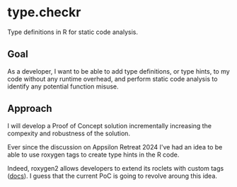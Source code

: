 # type.checkr

Type definitions in R for static code analysis.

## Goal

As a developer, I want to be able to add type definitions,
or type hints, to my code without any runtime overhead,
and perform static code analysis to identify any potential
function misuse.

## Approach

I will develop a Proof of Concept solution incrementally
increasing the compexity and robustness of the solution.

Ever since the discussion on Appsilon Retreat 2024 I've
had an idea to be able to use roxygen tags to create type
hints in the R code.

Indeed, roxygen2 allows developers to extend its roclets
with custom tags ([docs](https://roxygen2.r-lib.org/articles/extending.html)). I guess that the current PoC is going to
revolve aroung this idea.
